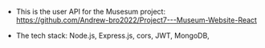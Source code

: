 - This is the user API for the Musesum project: https://github.com/Andrew-bro2022/Project7---Museum-Website-React

- The tech stack: Node.js, Express.js, cors, JWT, MongoDB, 
